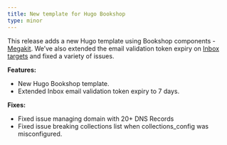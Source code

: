 ```yaml
---
title: New template for Hugo Bookshop
type: minor
---
```

This release adds a new Hugo template using Bookshop components  - [Megakit](/community/themes/megakit).  We’ve also extended the email validation token expiry on [Inbox targets](/documentation/articles/integrating-your-forms-with-email) and fixed a variety of issues.

**Features:**

* New Hugo Bookshop template.
* Extended Inbox email validation token expiry to 7 days.

**Fixes:**

* Fixed issue managing domain with 20+ DNS Records
* Fixed issue breaking collections list when collections\_config was misconfigured.
